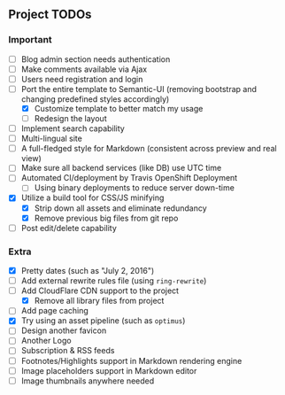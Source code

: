 ## Project TODOs

### Important
- [ ] Blog admin section needs authentication
- [ ] Make comments available via Ajax
- [ ] Users need registration and login
- [ ] Port the entire template to Semantic-UI (removing bootstrap and changing predefined styles accordingly)
    - [x] Customize template to better match my usage
    - [ ] Redesign the layout
- [ ] Implement search capability
- [ ] Multi-lingual site
- [ ] A full-fledged style for Markdown (consistent across preview and real view)
- [ ] Make sure all backend services (like DB) use UTC time
- [ ] Automated CI/deployment by Travis OpenShift Deployment
    - [ ] Using binary deployments to reduce server down-time
- [x] Utilize a build tool for CSS/JS minifying
    - [x] Strip down all assets and eliminate redundancy
    - [x] Remove previous big files from git repo
- [ ] Post edit/delete capability

### Extra
- [x] Pretty dates (such as "July 2, 2016")
- [ ] Add external rewrite rules file (using `ring-rewrite`)
- [ ] Add CloudFlare CDN support to the project
    - [x] Remove all library files from project 
- [ ] Add page caching
- [x] Try using an asset pipeline (such as `optimus`)
- [ ] Design another favicon
- [ ] Another Logo
- [ ] Subscription & RSS feeds
- [ ] Footnotes/Highlights support in Markdown rendering engine
- [ ] Image placeholders support in Markdown editor
- [ ] Image thumbnails anywhere needed